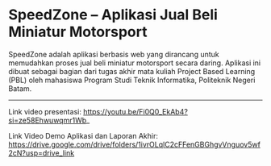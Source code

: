 # SpeedZone – Aplikasi Jual Beli Miniatur Motorsport

SpeedZone adalah aplikasi berbasis web yang dirancang untuk memudahkan proses jual beli miniatur motorsport secara daring. Aplikasi ini dibuat sebagai bagian dari tugas akhir mata kuliah Project Based Learning (PBL) oleh mahasiswa Program Studi Teknik Informatika, Politeknik Negeri Batam.

---

Link video presentasi:
https://youtu.be/Fi0Q0_EkAb4?si=ze58Ehwuwqmr1Wb_

Link Video Demo Aplikasi dan Laporan Akhir:
https://drive.google.com/drive/folders/1ivrOLqlC2cFFenGBGhgvVnguov5wf2cN?usp=drive_link